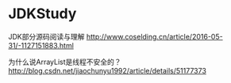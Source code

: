 # JDKStudy

JDK部分源码阅读与理解
http://www.coselding.cn/article/2016-05-31/-1127151883.html

为什么说ArrayList是线程不安全的？
http://blog.csdn.net/jiaochunyu1992/article/details/51177373
